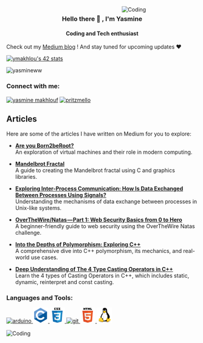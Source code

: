 <!--![MasterHead](https://user-images.githubusercontent.com/74038190/221352975-94759904-aa4c-4032-a8ab-b546efb9c478.gif)-->
<img align="right" alt="Coding" width="200" src="https://media.giphy.com/media/K3LmGC9JbEFQZLt5m5/giphy.gif">
<!--<h2 align="center">Hello there 👋 , I'm Yasmine</h2>-->
<h3 align="center">Hello there 👋 , I'm Yasmine</h3>
<h4 align="center">Coding and Tech enthusiast</h4>

Check out my [Medium blog](https://medium.com/@makhlouf.yasmine1/are-you-born-to-be-root-5005f303108a?source=friends_link&sk=bfcd5f3a60e3e7f1663c1da5f81e72c5) ! And stay tuned for upcoming updates ❤


<a href="https://github.com/oakoudad/badge42"><img src="https://badge.mediaplus.ma/starryblue/ymakhlou" alt="ymakhlou's 42 stats" /></a>

<p align="left"> <img src="https://komarev.com/ghpvc/?username=yasmineww&label=Profile%20views&color=0e75b6&style=flat" alt="yasmineww" /> </p>


<h3 align="left">Connect with me:</h3>
<p align="left">
<a href="https://www.linkedin.com/in/ymakhlouf/" target="blank"><img align="center" src="https://raw.githubusercontent.com/rahuldkjain/github-profile-readme-generator/master/src/images/icons/Social/linked-in-alt.svg" alt="yasmine makhlouf" height="30" width="40" /></a>
<a href="https://discord.com/users/757725989370593321" target="blank"><img align="center" src="https://raw.githubusercontent.com/rahuldkjain/github-profile-readme-generator/master/src/images/icons/Social/discord.svg" alt="pritzmello" height="30" width="40" /></a>
</p>

## Articles

Here are some of the articles I have written on Medium for you to explore:

- **[Are you Born2beRoot?](https://medium.com/@makhlouf.yasmine1/are-you-born-to-be-root-5005f303108a)**  
  An exploration of virtual machines and their role in modern computing.

- **[Mandelbrot Fractal](https://medium.com/@makhlouf.yasmine1/mandelbrot-fractal-ab75ebedf84f)**  
  A guide to creating the Mandelbrot fractal using C and graphics libraries.

- **[Exploring Inter-Process Communication: How Is Data Exchanged Between Processes Using Signals?](https://medium.com/@makhlouf.yasmine1/exploring-inter-process-communication-how-is-data-exchanged-between-processes-using-signals-ab368c05721f)**  
  Understanding the mechanisms of data exchange between processes in Unix-like systems.

- **[OverTheWire/Natas — Part 1: Web Security Basics from 0 to Hero](https://medium.com/@makhlouf.yasmine1/overthewire-natas-part-1-web-security-basics-from-0-to-hero-207cc18690eb)**  
  A beginner-friendly guide to web security using the OverTheWire Natas challenge.

- **[Into the Depths of Polymorphism: Exploring C++](https://medium.com/@makhlouf.yasmine1/into-the-depths-of-polymorphism-exploring-c-90933910231a)**  
  A comprehensive dive into C++ polymorphism, its mechanics, and real-world use cases.

- **[Deep Understanding of The 4 Type Casting Operators in C++](https://medium.com/@makhlouf.yasmine1/deep-understanding-of-the-4-type-casting-operators-788fd7ed39d6)**  
  Learn the 4 types of Casting Operators in C++, which includes static, dynamic, reinterpret and const casting.

<h3 align="left">Languages and Tools:</h3>
<p align="left"> <a href="https://www.arduino.cc/" target="_blank" rel="noreferrer"> <img src="https://cdn.worldvectorlogo.com/logos/arduino-1.svg" alt="arduino" width="40" height="40"/> </a> <a href="https://www.cprogramming.com/" target="_blank" rel="noreferrer"> <img src="https://raw.githubusercontent.com/devicons/devicon/master/icons/c/c-original.svg" alt="c" width="40" height="40"/> </a> <a href="https://www.w3schools.com/css/" target="_blank" rel="noreferrer"> <img src="https://raw.githubusercontent.com/devicons/devicon/master/icons/css3/css3-original-wordmark.svg" alt="css3" width="40" height="40"/> </a> <a href="https://git-scm.com/" target="_blank" rel="noreferrer"> <img src="https://www.vectorlogo.zone/logos/git-scm/git-scm-icon.svg" alt="git" width="40" height="40"/> </a> <a href="https://www.w3.org/html/" target="_blank" rel="noreferrer"> <img src="https://raw.githubusercontent.com/devicons/devicon/master/icons/html5/html5-original-wordmark.svg" alt="html5" width="40" height="40"/> </a> <a href="https://www.linux.org/" target="_blank" rel="noreferrer"> <img src="https://raw.githubusercontent.com/devicons/devicon/master/icons/linux/linux-original.svg" alt="linux" width="40" height="40"/> </a> </p>

<!--<p>&nbsp;<img align="center" src="https://github-readme-stats.vercel.app/api?username=yasmineww&show_icons=true&locale=en" alt="yasmineww" /></p>-->

<img align="center" alt="Coding" width="300" src="https://user-images.githubusercontent.com/74038190/236544207-c4f427b3-be04-4cfe-a3d2-2eabb0d2de73.gif">

